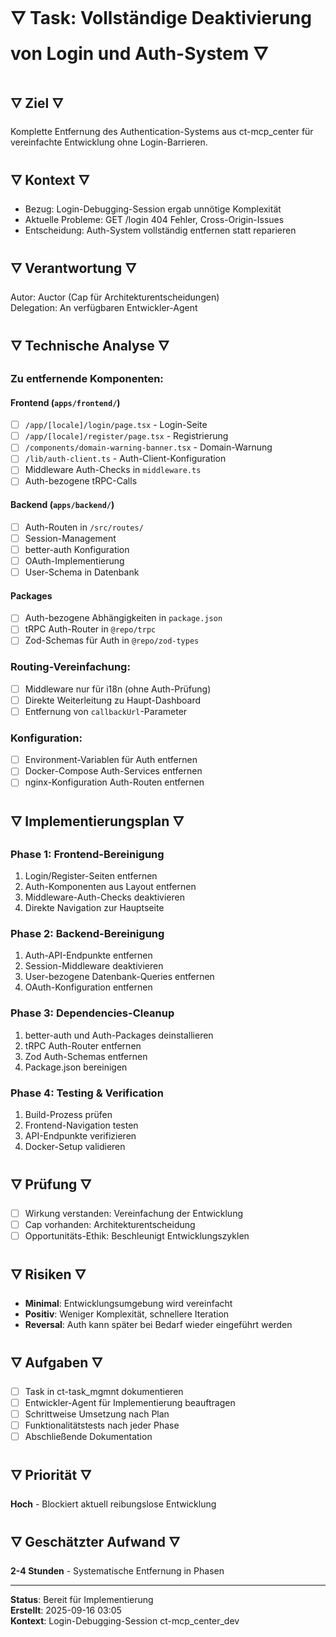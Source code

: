 # 🜄 Task: Vollständige Deaktivierung von Login und Auth-System 🜄

## 🜄 Ziel 🜄
Komplette Entfernung des Authentication-Systems aus ct-mcp_center für vereinfachte Entwicklung ohne Login-Barrieren.

## 🜄 Kontext 🜄
- Bezug: Login-Debugging-Session ergab unnötige Komplexität
- Aktuelle Probleme: GET /login 404 Fehler, Cross-Origin-Issues
- Entscheidung: Auth-System vollständig entfernen statt reparieren

## 🜄 Verantwortung 🜄
Autor: Auctor (Cap für Architekturentscheidungen)  
Delegation: An verfügbaren Entwickler-Agent

## 🜄 Technische Analyse 🜄

### Zu entfernende Komponenten:

#### Frontend (`apps/frontend/`)
- [ ] `/app/[locale]/login/page.tsx` - Login-Seite
- [ ] `/app/[locale]/register/page.tsx` - Registrierung
- [ ] `/components/domain-warning-banner.tsx` - Domain-Warnung
- [ ] `/lib/auth-client.ts` - Auth-Client-Konfiguration
- [ ] Middleware Auth-Checks in `middleware.ts`
- [ ] Auth-bezogene tRPC-Calls

#### Backend (`apps/backend/`)
- [ ] Auth-Routen in `/src/routes/`
- [ ] Session-Management
- [ ] better-auth Konfiguration
- [ ] OAuth-Implementierung
- [ ] User-Schema in Datenbank

#### Packages
- [ ] Auth-bezogene Abhängigkeiten in `package.json`
- [ ] tRPC Auth-Router in `@repo/trpc`
- [ ] Zod-Schemas für Auth in `@repo/zod-types`

### Routing-Vereinfachung:
- [ ] Middleware nur für i18n (ohne Auth-Prüfung)
- [ ] Direkte Weiterleitung zu Haupt-Dashboard
- [ ] Entfernung von `callbackUrl`-Parameter

### Konfiguration:
- [ ] Environment-Variablen für Auth entfernen
- [ ] Docker-Compose Auth-Services entfernen
- [ ] nginx-Konfiguration Auth-Routen entfernen

## 🜄 Implementierungsplan 🜄

### Phase 1: Frontend-Bereinigung
1. Login/Register-Seiten entfernen
2. Auth-Komponenten aus Layout entfernen
3. Middleware-Auth-Checks deaktivieren
4. Direkte Navigation zur Hauptseite

### Phase 2: Backend-Bereinigung
1. Auth-API-Endpunkte entfernen
2. Session-Middleware deaktivieren
3. User-bezogene Datenbank-Queries entfernen
4. OAuth-Konfiguration entfernen

### Phase 3: Dependencies-Cleanup
1. better-auth und Auth-Packages deinstallieren
2. tRPC Auth-Router entfernen
3. Zod Auth-Schemas entfernen
4. Package.json bereinigen

### Phase 4: Testing & Verification
1. Build-Prozess prüfen
2. Frontend-Navigation testen
3. API-Endpunkte verifizieren
4. Docker-Setup validieren

## 🜄 Prüfung 🜄
- [ ] Wirkung verstanden: Vereinfachung der Entwicklung
- [ ] Cap vorhanden: Architekturentscheidung
- [ ] Opportunitäts-Ethik: Beschleunigt Entwicklungszyklen

## 🜄 Risiken 🜄
- **Minimal**: Entwicklungsumgebung wird vereinfacht
- **Positiv**: Weniger Komplexität, schnellere Iteration
- **Reversal**: Auth kann später bei Bedarf wieder eingeführt werden

## 🜄 Aufgaben 🜄
- [ ] Task in ct-task_mgmnt dokumentieren
- [ ] Entwickler-Agent für Implementierung beauftragen
- [ ] Schrittweise Umsetzung nach Plan
- [ ] Funktionalitätstests nach jeder Phase
- [ ] Abschließende Dokumentation

## 🜄 Priorität 🜄
**Hoch** - Blockiert aktuell reibungslose Entwicklung

## 🜄 Geschätzter Aufwand 🜄
**2-4 Stunden** - Systematische Entfernung in Phasen

---
**Status**: Bereit für Implementierung  
**Erstellt**: 2025-09-16 03:05  
**Kontext**: Login-Debugging-Session ct-mcp_center_dev